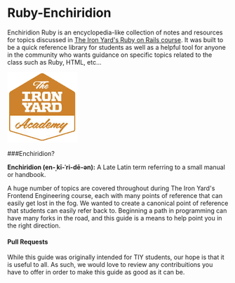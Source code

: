 Ruby-Enchiridion
==============

Enchiridion Ruby is an encyclopedia-like collection of notes and resources for topics discussed in [The Iron Yard's Ruby on Rails course](http://theironyard.com/academy/rails-engineering/). It was built to be a quick reference library for students as well as a helpful tool for anyone in the community who wants guidance on specific topics related to the class such as Ruby, HTML, etc...

![TIY icon](assets/tiy.png)

###Enchiridion? 

**Enchiridion (en-ˌkī-ˈri-dē-ən):** A Late Latin term referring to a small manual or handbook.

A huge number of topics are covered throughout during The Iron Yard's Frontend Engineering course, each with many points of reference that can easily get lost in the fog. We wanted to create a canonical point of reference that students can easily refer back to. Beginning a path in programming can have many forks in the road, and this guide is a means to help point you in the right direction.

#### Pull Requests

While this guide was originally intended for TIY students, our hope is that it is useful to all. As such, we would love to review any contribuitions you have to offer in order to make this guide as good as it can be. 